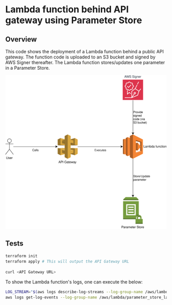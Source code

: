 # Lambda function behind API gateway using Parameter Store

## Overview

This code shows the deployment of a Lambda function behind
a public API gateway. The function code is uploaded to an
S3 bucket and signed by AWS Signer thereafter. The Lambda
function stores/updates one parameter in a Parameter Store.

![Architecture](images/architecture.svg)

## Tests

```bash
terraform init
terraform apply # This will output the API Gateway URL

curl <API Gateway URL>
```

To show the Lambda function's logs, one can execute the below:

```bash
LOG_STREAM="$(aws logs describe-log-streams --log-group-name /aws/lambda/parameter_store_lambda --max-items 1 --order-by LastEventTime --descending --query logStreams[].logStreamName --output text | head -n 1)"
aws logs get-log-events --log-group-name /aws/lambda/parameter_store_lambda --log-stream-name "$LOG_STREAM"
```

